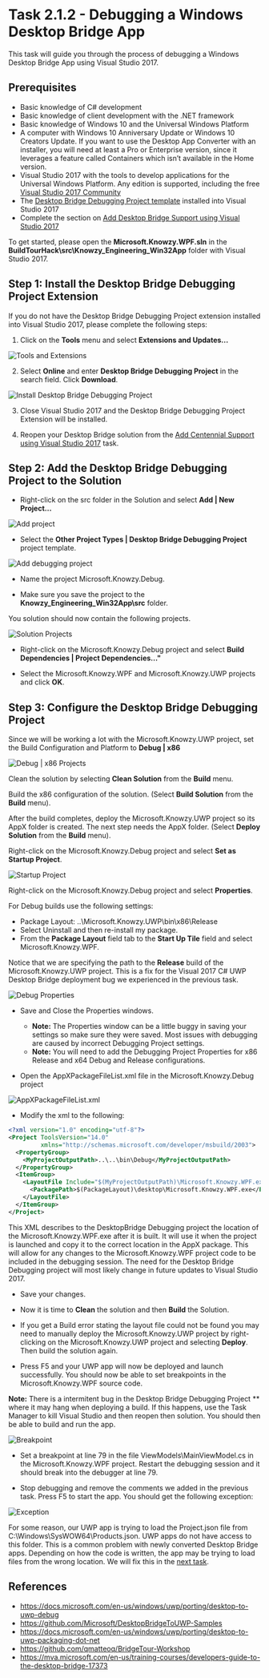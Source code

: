 # Task 2.1.2 - Debugging a Windows Desktop Bridge App

This task will guide you through the process of debugging a Windows Desktop Bridge App using Visual Studio 2017. 

## Prerequisites 

* Basic knowledge of C# development
* Basic knowledge of client development with the .NET framework
* Basic knowledge of Windows 10 and the Universal Windows Platform
* A computer with Windows 10 Anniversary Update or Windows 10 Creators Update. If you want to use the Desktop App Converter with an installer, you will need at least a Pro or Enterprise version, since it leverages a feature called Containers which isn’t available in the Home version.
* Visual Studio 2017 with the tools to develop applications for the Universal Windows Platform. Any edition is supported, including the free [Visual Studio 2017 Community](https://www.visualstudio.com/vs/community/)
* The [Desktop Bridge Debugging Project template](https://marketplace.visualstudio.com/items?itemName=VisualStudioProductTeam.DesktoptoUWPPackagingProject) installed into Visual Studio 2017
* Complete the section on [Add Desktop Bridge Support using Visual Studio 2017](211_Centennial.md)

To get started, please open the **Microsoft.Knowzy.WPF.sln** in the **BuildTourHack\src\Knowzy_Engineering_Win32App** folder with Visual Studio 2017.

## Step 1: Install the Desktop Bridge Debugging Project Extension

If you do not have the Desktop Bridge Debugging Project extension installed into Visual Studio 2017, please complete the following steps:

1. Click on the **Tools** menu and select **Extensions and Updates...**

![Tools and Extensions](images/212-extensions.png)

2. Select **Online** and enter **Desktop Bridge Debugging Project** in the search field. Click **Download**.

![Install Desktop Bridge Debugging Project](images/212-install-debugging-project.png)

3. Close Visual Studio 2017 and the Desktop Bridge Debugging Project Extension will be installed.

4. Reopen your Desktop Bridge solution from the [Add Centennial Support using Visual Studio 2017](211_Centennial.md) task.

## Step 2: Add the Desktop Bridge Debugging Project to the Solution

* Right-click on the src folder in the Solution and select **Add | New Project...**

![Add project](images/212-add-project.png)

* Select the **Other Project Types | Desktop Bridge Debugging Project** project template. 

![Add debugging project](images/212-new-debugging-project.png)

* Name the project Microsoft.Knowzy.Debug.

* Make sure you save the project to the **Knowzy_Engineering_Win32App\src** folder.


You solution should now contain the following projects.

![Solution Projects](images/212-solution-projects.png)

* Right-click on the Microsoft.Knowzy.Debug project and select **Build Dependencies | Project Dependencies..."**

* Select the Microsoft.Knowzy.WPF and Microsoft.Knowzy.UWP projects and click **OK**.

## Step 3: Configure the Desktop Bridge Debugging Project

Since we will be working a lot with the Microsoft.Knowzy.UWP project, set the Build Configuration and Platform to **Debug | x86**

![Debug | x86 Projects](images/212-debug-x86.png)

Clean the solution by selecting **Clean Solution** from the **Build** menu.

Build the x86 configuration of the solution. (Select **Build Solution** from the **Build** menu).

After the build completes, deploy the Microsoft.Knowzy.UWP project so its AppX folder is created. The next step needs the AppX folder.
(Select **Deploy Solution** from the **Build** menu).

Right-click on the Microsoft.Knowzy.Debug project and select **Set as Startup Project**. 

![Startup Project](images/212-startup-project.png)

Right-click on the Microsoft.Knowzy.Debug project and select **Properties**. 

For Debug builds use the following settings:

* Package Layout: ..\Microsoft.Knowzy.UWP\bin\x86\Release
* Select Uninstall and then re-install my package.
* From the **Package Layout** field tab to the **Start Up Tile** field and select Microsoft.Knowzy.WPF.

Notice that we are specifying the path to the **Release** build of the Microsoft.Knowzy.UWP project. This is a fix for the
Visual 2017 C# UWP Desktop Bridge deployment bug we experienced in the previous task.

![Debug Properties](images/212-debug-properties.png)


* Save and Close the Properties windows. 
	* **Note:** The Properties window can be a little buggy in saving your settings so make sure they were saved. Most issues with debugging are caused by
incorrect Debugging Project settings.
	* **Note:** You will need to add the Debugging Project Properties for x86 Release and x64 Debug and Release configurations.


* Open the AppXPackageFileList.xml file in the Microsoft.Knowzy.Debug project

![AppXPackageFileList.xml](images/212-appxpackagefilelist.png)

* Modify the xml to the following:

```xml
<?xml version="1.0" encoding="utf-8"?>
<Project ToolsVersion="14.0"
         xmlns="http://schemas.microsoft.com/developer/msbuild/2003">
  <PropertyGroup>
    <MyProjectOutputPath>..\..\bin\Debug</MyProjectOutputPath>
  </PropertyGroup>
  <ItemGroup>
    <LayoutFile Include="$(MyProjectOutputPath)\Microsoft.Knowzy.WPF.exe">
      <PackagePath>$(PackageLayout)\desktop\Microsoft.Knowzy.WPF.exe</PackagePath>
    </LayoutFile>
  </ItemGroup>
</Project>
```

This XML describes to the DesktopBridge Debugging project the location of the Microsoft.Knowzy.WPF.exe after it is built. It will use it when the project is launched and copy it to the correct location in the AppX package.
This will allow for any changes to the Microsoft.Knowzy.WPF project code to be included in the debugging session. The need for the Desktop Bridge Debugging project will most likely change in future updates to Visual Studio 2017.

* Save your changes. 

* Now it is time to **Clean** the solution and then **Build** the Solution.

* If you get a Build error stating the layout file could not be found you may need to manually deploy the Microsoft.Knowzy.UWP project by right-clicking on the Microsoft.Knowzy.UWP project and selecting **Deploy**. 
Then build the solution again.

* Press F5 and your UWP app will now be deployed and launch successfully. You should now be able to set breakpoints in the Microsoft.Knowzy.WPF source code.

**Note:** There is a intermitent bug in the Desktop Bridge Debugging Project ** where it may hang when deploying a build. If this happens, use the Task Manager to kill Visual Studio and then reopen then solution. 
You should then be able to build and run the app.

![Breakpoint](images/212-breakpoint.png)

* Set a breakpoint at line 79 in the file ViewModels\MainViewModel.cs in the Microsoft.Knowzy.WPF project. Restart the debugging session and it should break into the debugger at line 79.

* Stop debugging and remove the comments we added in the previous task. Press F5 to start the app. You should get the following exception:

![Exception](images/212-exception.png)

For some reason, our UWP app is trying to load the Project.json file from C:\Windows\SysWOW64\Products.json. UWP apps do not have access to this folder. This is a common problem with newly converted Desktop Bridge apps.
Depending on how the code is written, the app may be trying to load files from the wrong location. We will fix this in the [next task](213_AddUwp.md).



## References
* https://docs.microsoft.com/en-us/windows/uwp/porting/desktop-to-uwp-debug
* https://github.com/Microsoft/DesktopBridgeToUWP-Samples 
* https://docs.microsoft.com/en-us/windows/uwp/porting/desktop-to-uwp-packaging-dot-net 
* https://github.com/qmatteoq/BridgeTour-Workshop
* https://mva.microsoft.com/en-us/training-courses/developers-guide-to-the-desktop-bridge-17373
